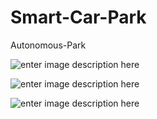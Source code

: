 # Smart-Car-Park
 Autonomous-Park

![enter image description here](https://r.resimlink.com/Vxm1gosZ.jpeg)

![enter image description here](https://r.resimlink.com/YcQA.jpeg)

![enter image description here](https://r.resimlink.com/fR4KdBF.jpeg)




